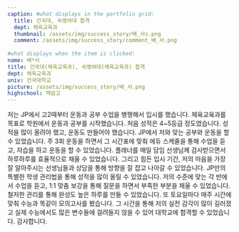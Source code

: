 ```yaml
---
caption: #what displays in the portfolio grid:
  title: 건국대, 숙명여대 합격
  dept: 체육교육과
  thumbnail: /assets/img/success_story/배_서s.png
  comment: /assets/img/success_story/comment_배_서.png
  
#what displays when the item is clicked:
name: 배*서
title: 건국대(체육교육과), 숙명여대(체육교육과) 합격
dept: 체육교육과
univ: 건국대학교
picture: /assets/img/success_story/배_서.png
highschool: 백암고
--- 
```


저는 JP에서 고2때부터 운동과 공부 수업을 병행해서 입시를 했습니다. 
체육교육과를 목표로 학원에서 운동과 공부를 시작했습니다. 처음 성적은 4~5등급 정도였습니다. 
성적을 많이 올려야 했고, 운동도 만들어야 했습니다. JP에서 저와 맞는 공부와 운동을 할 수 있었습니다.
주 3회 운동을 하면서 그 시간표에 맞춰 에듀 스케줄을 통해 수업을 듣고, 자습을 하고 운동을 할 수 있었습니다. 플래너를 매일 담임 선생님께 검사받으면서 하루하루를 효율적으로 채울 수 있었습니다.
그리고 힘든 입시 기간, 저의 마음을 가장 잘 알아주시는 선생님들과 상담을 통해 방향을 잘 잡고 나아갈 수 있었습니다. 
JP만의 특별한 학생 관리법을 통해 성적을 많이 올릴 수 있었습니다. 
저의 수준에 맞는 각 반에서 수업을 듣고, 1:1 맞춤 보강을 통해 질문을 하면서 부족한 부분을 채울 수 있었습니다. 철저한 관리를 통해 완성도 높은 하루를 만들 수 있었습니다. 
또 토요일마다 매주 시간에 맞춰 수능과 똑같이 모의고사를 봤습니다. 그 시간을 통해 저의 실전 감각이 많이 길러졌고 실제 수능에서도 많은 변수들에 걸려들지 않을 수 있어 대학교에 합격할 수 있었습니다. 감사합니다.